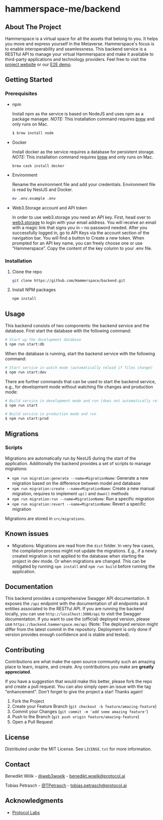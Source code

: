 # hammerspace-me/backend

## About The Project

Hammerspace is a virtual space for all the assets that belong to you. It helps you move and express yourself in the Metaverse. Hammerspace's focus is to enable interoperability and seamlessness. This backend service is a RESTful API to manage your virtual Hammerspace and make it available to third-party applications and technology providers. Feel free to visit the [project website](https://www.hammerspace.me) or our [E2E demo](https://demo.hammerspace.me).

## Getting Started

### Prerequisites

- npm

  Install npm as the service is based on NodeJS and uses npm as a package manager.
  _NOTE:_ This installation command requires [brew](https://brew.sh/) and only runs on Mac.

  ```sh
  $ brew install node
  ```

- Docker

  Install docker as the service requires a database for persistent storage.
  _NOTE:_ This installation command requires [brew](https://brew.sh/) and only runs on Mac.

  ```sh
  brew cask install docker
  ```

- Environment

  Rename the environment file and add your credentials. Environment file is read by NestJS and Docker.

  ```sh
  mv .env.example .env
  ```

- Web3.Storage account and API token

  In order to use web3.storage you need an API key. First, head over to [web3.storage](https://web3.storage) to login with your email address. You will receive an email with a magic link that signs you in – no password needed. After you successfully logged in, go to API Keys via the account section of the navigation bar. You will find a button to Create a new token. When prompted for an API key name, you can freely choose one or use “Hammerspace”. Copy the content of the key column to your .env file.

### Installation

1. Clone the repo
   ```sh
   git clone https://github.com/Hammerspace/backend.git
   ```
2. Install NPM packages
   ```sh
   npm install
   ```

## Usage

This backend consists of two components: the backend service and the database. First start the database with the following command:

```bash
# Start up the development database
$ npm run start:db
```

When the database is running, start the backend service with the following command:

```bash
# Start service in watch mode (automatically reload if files change)
$ npm run start:dev
```

There are further commands that can be used to start the backend service, e.g., for development mode without watching file changes and production mode:

```bash
# Build service in development mode and run (does not automatically reload)
$ npm run start

# Build service in production mode and run
$ npm run start:prod
```

## Migrations

### Scripts

Migrations are automatically run by NestJS during the start of the application. Additionally the backend provides a set of scripts to manage migrations:

- `npm run migration:generate --name=MigrationName`: Generate a new migration based on the difference between model and database
- `npm run migration:create --name=MigrationName`: Create a new manual migration, requires to implement `up()` and `down()` methods
- `npm run migration:run --name=MigrationName`: Run a specific migration
- `npm run migration:revert --name=MigrationName`: Revert a specific migration

Migrations are stored in `src/migrations`.

## Known issues

- Migrations: Migrations are read from the `dist` folder. In very few cases, the compilation process might not update the migrations. E.g., if a newly created migration is not applied to the database when starting the project in dev mode. Or when migrations are changed. This can be mitigated by running `npm install` and `npm run build` before running the application.

## Documentation

This backend provides a comprehensive Swagger API documentation. It exposes the `/api` endpoint with the documentation of all endpoints and entities associated to the RESTful API. If you are running the backend locally, you can use `http://localhost:3000/api` to visit the Swagger documentation. If you want to use the (official) deployed version, please use `https://backend.hammerspace.me/api` (Note: The deployed version might differ from the latest commit in the repository. Deployment is only done if version provides enough confidence and is stable and tested).

## Contributing

Contributions are what make the open source community such an amazing place to learn, inspire, and create. Any contributions you make are **greatly appreciated**.

If you have a suggestion that would make this better, please fork the repo and create a pull request. You can also simply open an issue with the tag "enhancement".
Don't forget to give the project a star! Thanks again!

1. Fork the Project
2. Create your Feature Branch (`git checkout -b feature/amazing-feature`)
3. Commit your Changes (`git commit -m 'add some amazing feature'`)
4. Push to the Branch (`git push origin feature/amazing-feature`)
5. Open a Pull Request

## License

Distributed under the MIT License. See `LICENSE.txt` for more information.

## Contact

Benedikt Wölk - [@web3woelk](https://twitter.com/web3woelk) - benedikt.woelk@protocol.ai

Tobias Petrasch - [@TPetrasch](https://twitter.com/TPetrasch) - tobias.petrasch@protocol.ai

## Acknowledgments

- [Protocol Labs](https://www.protocol.ai)
